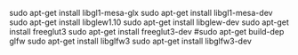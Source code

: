 sudo apt-get install libgl1-mesa-glx
sudo apt-get install libgl1-mesa-dev
sudo apt-get install libglew1.10 
sudo apt-get install libglew-dev
sudo apt-get install freeglut3 
sudo apt-get install freeglut3-dev
#sudo apt-get build-dep glfw
sudo apt-get install libglfw3
sudo apt-get install libglfw3-dev
